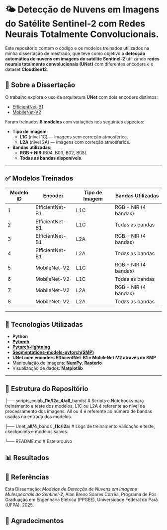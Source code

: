 # 🌤️ Detecção de Nuvens em Imagens do Satélite Sentinel-2 com Redes Neurais Totalmente Convolucionais.

Este repositório contém o código e os modelos treinados utilizados na minha dissertação de mestrado, que teve como objetivo a **detecção automática de nuvens em imagens do satélite Sentinel-2** utilizando **redes neurais totalmente convolucionais (UNet)** com diferentes encoders e o dataset **CloudSen12**.

## 📜 Sobre a Dissertação

O trabalho explora o uso da arquitetura **UNet** com dois encoders distintos:

- [EfficientNet-B1](https://arxiv.org/abs/1905.11946)
- [MobileNet-V2](https://arxiv.org/abs/1801.04381)

Foram treinados **8 modelos** com variações nos seguintes aspectos:

- **Tipo de imagem**: 
  - **L1C** (nível 1C) — imagens sem correção atmosférica.
  - **L2A** (nível 2A) — imagens com correção atmosférica.
- **Bandas utilizadas**:
  - **RGB + NIR** (B04, B03, B02, B08).
  - **Todas as bandas disponíveis**.

---

## ✅ Modelos Treinados

| Modelo ID | Encoder         | Tipo de Imagem | Bandas Utilizadas    |
|-----------|-----------------|----------------|----------------------|
| 1         | EfficientNet-B1 | L1C            | RGB + NIR (4 bandas) |
| 2         | EfficientNet-B1 | L1C            | Todas as bandas     |
| 3         | EfficientNet-B1 | L2A            | RGB + NIR (4 bandas) |
| 4         | EfficientNet-B1 | L2A            | Todas as bandas     |
| 5         | MobileNet-V2    | L1C            | RGB + NIR (4 bandas) |
| 6         | MobileNet-V2    | L1C            | Todas as bandas     |
| 7         | MobileNet-V2    | L2A            | RGB + NIR (4 bandas) |
| 8         | MobileNet-V2    | L2A            | Todas as bandas     |

---

## 🚀 Tecnologias Utilizadas

- **Python**
- **[Pytorch](https://pytorch.org/)**
- **[Pytorch-lightning](https://lightning.ai/docs/pytorch/stable/)**
- **[Segmentations-models-pytorch(SMP)](https://github.com/qubvel-org/segmentation_models.pytorch)**
- **UNet com encoders EfficientNet-B1 e MobileNet-V2 através do SMP**
- Manipulação de imagens: **NumPy**, **Rasterio**
- Visualização de dados: **Matplotlib**

---

## 📁 Estrutura do Repositório
├── scripts_colab_**l1c/l2a**_**4/all**_bands/ # Scripts e Notebooks para treinamento e teste dos modelos. L1C ou L2A é referente ao nível de processamento dos imagens. All ou 4 é referente ao número de bandas usadas na entrada dos modelos.

├── Unet_**all/4**_bands _**l1c/l2a**/ # Logs de treinamento validação e teste, ckeckpoints e modelos salvos. 

└── README.md # Este arquivo

## 📊 Resultados

## 📝 Referências
Esta Dissertação: _Modelos de Detecção de Nuvens em Imagens Mulespectrais do Sentinel-2_, Alan Breno Soares Corrêa, Programa de Pós Graduação em Engenharia Elétrica (PPGEE), Universidade Federal do Pará (UFPA), 2025.

## 🤝 Agradecimentos


